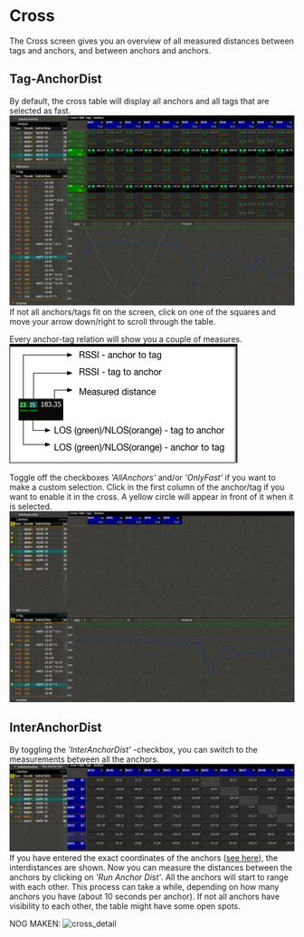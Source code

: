 # Cross
The Cross screen gives you an overview of all measured distances between tags and anchors, and between anchors and anchors.
## Tag-AnchorDist
By default, the cross table will display all anchors and all tags that are selected as fast.
![cross_taganchor_all](./img/cxRTLS/cross_taganchor_all.png)
If not all anchors/tags fit on the screen, click on one of the squares and move your arrow down/right to scroll through the table.

Every anchor-tag relation will show you a couple of measures.
![cross_detail](./img/cxRTLS/cross_detailed.png)


Toggle off the checkboxes _'AllAnchors'_ and/or _'OnlyFast'_ if you want to make a custom selection.
Click in the first column of the anchor/tag if you want to enable it in the cross. A yellow circle will appear in front of it when it is selected.
![cross_taganchor_custom](./img/cxRTLS/cross_taganchor_custom.png)

## InterAnchorDist
By toggling the _'InterAnchorDist'_ -checkbox, you can switch to the measurements between all the anchors.
![cross_interanchor](./img/cxRTLS/cross_anchoranchor.png)
If you have entered the exact coordinates of the anchors ([see here](LINKREQUIRED)), the interdistances are shown.
Now you can measure the distances between the anchors by clicking on _'Run Anchor Dist'_. All the anchors will start to range with each other. This process can take a while, depending on how many anchors you have (about 10 seconds per anchor).
If not all anchors have visibility to each other, the table might have some open spots.

NOG MAKEN:
![cross_detail](./img/cxRTLS/cross_detailed_anchoranchor.png)
